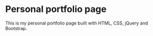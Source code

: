# Personal portfolio page

This is my personal portfolio page built with HTML, CSS, jQuery and Bootstrap. 